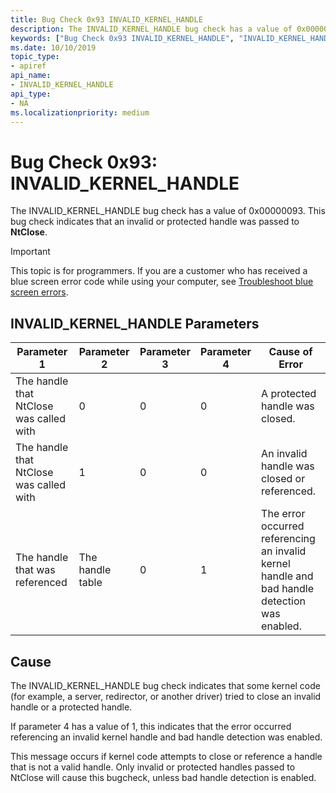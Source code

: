 ```yaml
---
title: Bug Check 0x93 INVALID_KERNEL_HANDLE
description: The INVALID_KERNEL_HANDLE bug check has a value of 0x00000093. This bug check indicates that an invalid or protected handle was passed to NtClose.
keywords: ["Bug Check 0x93 INVALID_KERNEL_HANDLE", "INVALID_KERNEL_HANDLE"]
ms.date: 10/10/2019
topic_type:
- apiref
api_name:
- INVALID_KERNEL_HANDLE
api_type:
- NA
ms.localizationpriority: medium
---
```


# Bug Check 0x93: INVALID\_KERNEL\_HANDLE

The INVALID\_KERNEL\_HANDLE bug check has a value of 0x00000093. This bug check indicates that an invalid or protected handle was passed to **NtClose**.

> [!IMPORTANT]
> This topic is for programmers. If you are a customer who has received a blue screen error code while using your computer, see [Troubleshoot blue screen errors](https://www.windows.com/stopcode).

## INVALID\_KERNEL\_HANDLE Parameters

|Parameter 1|Parameter 2|Parameter 3|Parameter 4|Cause of Error|
|--- |--- |--- |--- |--- |
|The handle that NtClose was called with |0                |0   | 0  | A protected handle was closed.|
|The handle that NtClose was called with |1                |0   | 0  | An invalid handle was closed or referenced.|
|The handle that was referenced          |The handle table |0   | 1  | The error occurred referencing an invalid kernel handle and bad handle detection was enabled.|

## Cause

The INVALID_KERNEL_HANDLE bug check indicates that some kernel code (for example, a server, redirector, or another driver) tried to close an invalid handle or a protected handle.

If parameter 4 has a value of 1, this indicates that the error occurred referencing an invalid kernel handle and bad handle detection was enabled.

This message occurs if kernel code attempts to close or reference a handle that is not a valid handle. Only invalid or protected handles passed to NtClose will cause this bugcheck, unless bad handle detection is enabled.
